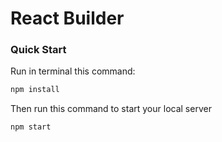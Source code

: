# React Builder

### Quick Start

Run in terminal this command:

```bash
npm install
```

Then run this command to start your local server

```bash
npm start
```
